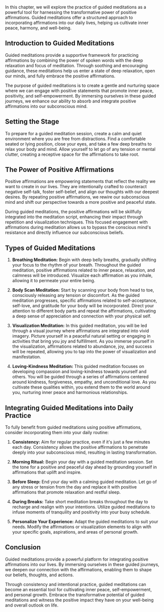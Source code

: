 
In this chapter, we will explore the practice of guided meditations as a powerful tool for harnessing the transformative power of positive affirmations. Guided meditations offer a structured approach to incorporating affirmations into our daily lives, helping us cultivate inner peace, harmony, and well-being.

Introduction to Guided Meditations
----------------------------------

Guided meditations provide a supportive framework for practicing affirmations by combining the power of spoken words with the deep relaxation and focus of meditation. Through soothing and encouraging guidance, these meditations help us enter a state of deep relaxation, open our minds, and fully embrace the positive affirmations.

The purpose of guided meditations is to create a gentle and nurturing space where we can engage with positive statements that promote inner peace, positivity, and self-empowerment. By immersing ourselves in these guided journeys, we enhance our ability to absorb and integrate positive affirmations into our subconscious mind.

Setting the Stage
-----------------

To prepare for a guided meditation session, create a calm and quiet environment where you are free from distractions. Find a comfortable seated or lying position, close your eyes, and take a few deep breaths to relax your body and mind. Allow yourself to let go of any tension or mental clutter, creating a receptive space for the affirmations to take root.

The Power of Positive Affirmations
----------------------------------

Positive affirmations are empowering statements that reflect the reality we want to create in our lives. They are intentionally crafted to counteract negative self-talk, foster self-belief, and align our thoughts with our deepest desires. By repeating positive affirmations, we rewire our subconscious mind and shift our perspective towards a more positive and peaceful state.

During guided meditations, the positive affirmations will be skillfully integrated into the meditation script, enhancing their impact through repetition and visualization techniques. This focused engagement with affirmations during meditation allows us to bypass the conscious mind's resistance and directly influence our subconscious beliefs.

Types of Guided Meditations
---------------------------

1. **Breathing Meditation:** Begin with deep belly breaths, gradually shifting your focus to the rhythm of your breath. Throughout the guided meditation, positive affirmations related to inner peace, relaxation, and calmness will be introduced. Visualize each affirmation as you inhale, allowing it to permeate your entire being.

2. **Body Scan Meditation:** Start by scanning your body from head to toe, consciously releasing any tension or discomfort. As the guided meditation progresses, specific affirmations related to self-acceptance, self-love, and gratitude for your body will be incorporated. Direct your attention to different body parts and repeat the affirmations, cultivating a deep sense of appreciation and connection with your physical self.

3. **Visualization Meditation:** In this guided meditation, you will be led through a visual journey where affirmations are integrated into vivid imagery. Picture yourself in a peaceful natural setting or engaging in activities that bring you joy and fulfillment. As you immerse yourself in the visualization, affirmations related to abundance, joy, and success will be repeated, allowing you to tap into the power of visualization and manifestation.

4. **Loving-Kindness Meditation:** This guided meditation focuses on developing compassion and loving-kindness towards yourself and others. You will be guided through a series of affirmations centered around kindness, forgiveness, empathy, and unconditional love. As you cultivate these qualities within, you extend them to the world around you, nurturing inner peace and harmonious relationships.

Integrating Guided Meditations into Daily Practice
--------------------------------------------------

To fully benefit from guided meditations using positive affirmations, consider incorporating them into your daily routine:

1. **Consistency:** Aim for regular practice, even if it's just a few minutes each day. Consistency allows the positive affirmations to penetrate deeply into your subconscious mind, resulting in lasting transformation.

2. **Morning Ritual:** Begin your day with a guided meditation session. Set the tone for a positive and peaceful day ahead by grounding yourself in affirmations that uplift and inspire.

3. **Before Sleep:** End your day with a calming guided meditation. Let go of any stress or tension from the day and replace it with positive affirmations that promote relaxation and restful sleep.

4. **During Breaks:** Take short meditation breaks throughout the day to recharge and realign with your intentions. Utilize guided meditations to infuse moments of tranquility and positivity into your busy schedule.

5. **Personalize Your Experience:** Adapt the guided meditations to suit your needs. Modify the affirmations or visualization elements to align with your specific goals, aspirations, and areas of personal growth.

Conclusion
----------

Guided meditations provide a powerful platform for integrating positive affirmations into our lives. By immersing ourselves in these guided journeys, we deepen our connection with the affirmations, enabling them to shape our beliefs, thoughts, and actions.

Through consistency and intentional practice, guided meditations can become an essential tool for cultivating inner peace, self-empowerment, and personal growth. Embrace the transformative potential of guided meditations and witness the positive impact they have on your well-being and overall outlook on life.
